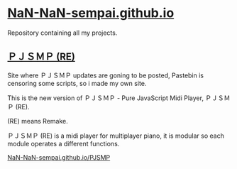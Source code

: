 # [NaN-NaN-sempai.github.io](https://nan-nan-sempai.github.io/)
Repository containing all my projects.


## [ＰＪＳＭＰ (RE)](https://nan-nan-sempai.github.io/PJSMP)
Site where ＰＪＳＭＰ updates are goning to be posted, Pastebin is censoring some scripts, so i made my own site.

This is the new version of ＰＪＳＭＰ - Pure JavaScript Midi Player, ＰＪＳＭＰ (RE).

(RE) means Remake.

ＰＪＳＭＰ (RE) is a midi player for multiplayer piano, it is modular so each module operates a different functions.

[NaN-NaN-sempai.github.io/PJSMP](https://nan-nan-sempai.github.io/PJSMP)
